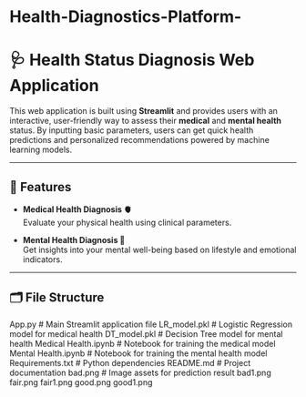 # Health-Diagnostics-Platform-
# 🩺 Health Status Diagnosis Web Application

This web application is built using **Streamlit** and provides users with an interactive, user-friendly way to assess their **medical** and **mental health** status. By inputting basic parameters, users can get quick health predictions and personalized recommendations powered by machine learning models.

---

## 🚀 Features

- **Medical Health Diagnosis 🫀**  
  Evaluate your physical health using clinical parameters.

- **Mental Health Diagnosis 🧠**  
  Get insights into your mental well-being based on lifestyle and emotional indicators.

---

## 🗂️ File Structure
App.py # Main Streamlit application file
LR_model.pkl # Logistic Regression model for medical health
DT_model.pkl # Decision Tree model for mental health
Medical Health.ipynb # Notebook for training the medical model
Mental Health.ipynb # Notebook for training the mental health model
Requirements.txt # Python dependencies
README.md # Project documentation
bad.png # Image assets for prediction result
bad1.png
fair.png
fair1.png
good.png
good1.png





